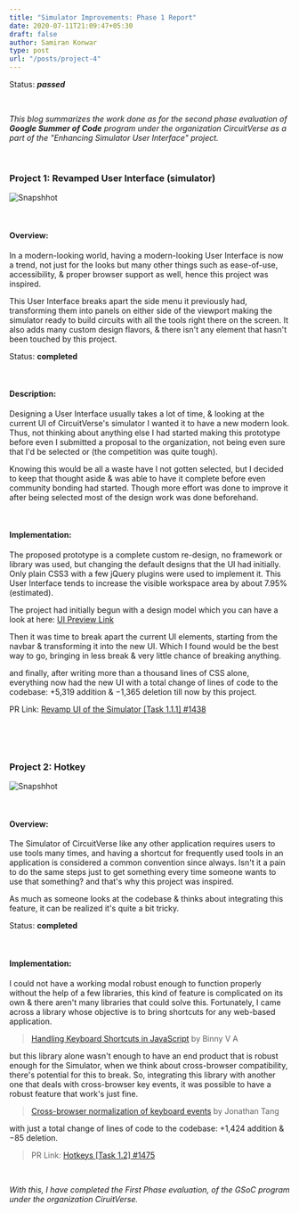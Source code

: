 ```yaml
---
title: "Simulator Improvements: Phase 1 Report"
date: 2020-07-11T21:09:47+05:30
draft: false
author: Samiran Konwar
type: post
url: "/posts/project-4"
---
```


Status: ***passed***

&nbsp;

*This blog summarizes the work done as for the second phase evaluation of **Google Summer of Code** program under the organization CircuitVerse as a part of the "Enhancing Simulator User Interface" project.*

&nbsp;

### Project 1: Revamped User Interface (simulator)

![Snapshhot](/images/p4/UI_snap.png)

&nbsp;

#### Overview:

In a modern-looking world, having a modern-looking User Interface is now a trend, not just for the looks but many other things such as ease-of-use, accessibility, & proper browser support as well, hence this project was inspired. 

This User Interface breaks apart the side menu it previously had, transforming them into panels on either side of the viewport making the simulator ready to build circuits with all the tools right there on the screen. It also adds many custom design flavors, & there isn't any element that hasn't been touched by this project.

Status: **completed**

&nbsp;

#### Description:

Designing a User Interface usually takes a lot of time, & looking at the current UI of CircuitVerse's simulator I wanted it to have a new modern look. Thus, not thinking about anything else I had started making this prototype before even I submitted a proposal to the organization, not being even sure that I'd be selected or (the competition was quite tough). 

Knowing this would be all a waste have I not gotten selected, but I decided to keep that thought aside & was able to have it complete before even community bonding had started. Though more effort was done to improve it after being selected most of the design work was done beforehand.

&nbsp;

#### Implementation:

The proposed prototype is a complete custom re-design, no framework or library was used, but changing the default designs that the UI had initially. Only plain CSS3 with a few jQuery plugins were used to implement it. This User Interface tends to increase the visible workspace area by about 7.95% (estimated).

The project had initially begun with a design model which you can have a look at here:
[UI Preview Link](https://xd.adobe.com/view/cfbc29ff-f83b-42d7-7ef0-9220dbb7d3bd-b98d/)

Then it was time to break apart the current UI elements, starting from the navbar & transforming it into the new UI. Which I found would be the best way to go, bringing in less break & very little chance of breaking anything. 

and finally, after writing more than a thousand lines of CSS alone, everything now had the new UI with a total change of lines of code to the codebase: +5,319 addition & −1,365 deletion till now by this project.

PR Link: [Revamp UI of the Simulator [Task 1.1.1] #1438](https://github.com/CircuitVerse/CircuitVerse/pull/1438)

&nbsp;

&nbsp;

### Project 2: Hotkey

![Snapshhot](/images/p4/hotkey.gif)

&nbsp;

#### Overview:

The Simulator of CircuitVerse like any other application requires users to use tools many times, and having a shortcut for frequently used tools in an application is considered a common convention since always. Isn't it a pain to do the same steps just to get something every time someone wants to use that something? and that's why this project was inspired. 

As much as someone looks at the codebase & thinks about integrating this feature, it can be realized it's quite a bit tricky.

Status: **completed**

&nbsp;

#### Implementation:

I could not have a working modal robust enough to function properly without the help of a few libraries, this kind of feature is complicated on its own & there aren't many libraries that could solve this. Fortunately, I came across a library whose objective is to bring shortcuts for any web-based application.

> [Handling Keyboard Shortcuts in JavaScript](http://www.openjs.com/scripts/events/keyboard_shortcuts/) by Binny V A

but this library alone wasn't enough to have an end product that is robust enough for the Simulator, when we think about cross-browser compatibility, there's potential for this to break. So, integrating this library with another one that deals with cross-browser key events, it was possible to have a robust feature that work's just fine.

> [Cross-browser normalization of keyboard events](https://github.com/nostrademons/keycode.js/) by Jonathan Tang

with just a total change of lines of code to the codebase: +1,424 addition & −85 deletion.

> PR Link: [Hotkeys [Task 1.2] #1475](https://github.com/CircuitVerse/CircuitVerse/pull/1475)

&nbsp;
&nbsp;
&nbsp;

*With this, I have completed the First Phase evaluation, of the GSoC program under the organization CiruitVerse.*
